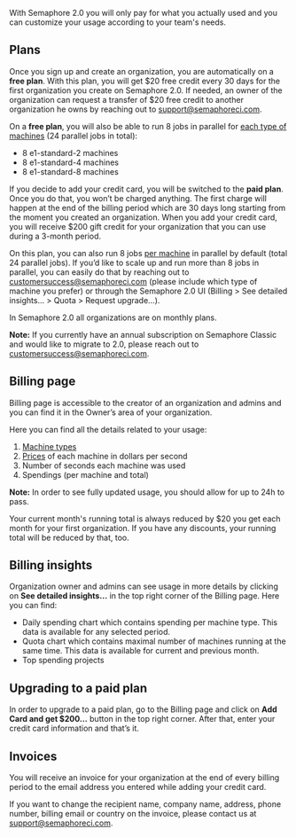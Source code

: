 With Semaphore 2.0 you will only pay for what you actually used and you can
customize your usage according to your team's needs.

## Plans

Once you sign up and create an organization, you are automatically on a
**free plan**. With this plan, you will get $20 free credit every 30 days for
the first organization you create on Semaphore 2.0. If needed, an owner of 
the organization can request a transfer of $20 free credit to another organization
he owns by reaching out to [support@semaphoreci.com](mailto:support@semaphoreci.com).

On a **free plan**, you will also be able to
run 8 jobs in parallel for [each type of machines](https://docs.semaphoreci.com/article/20-machine-types)
(24 parallel jobs in total):

- 8 e1-standard-2 machines
- 8 e1-standard-4 machines
- 8 e1-standard-8 machines

If you decide to add your credit card, you will be switched to the
**paid plan**. Once you do that, you won’t be charged anything. The first
charge will happen at the end of the billing period which are 30 days long
starting from the moment you created an organization. When you add your credit
card, you will receive $200 gift credit for your organization that you can use
during a 3-month period.

On this plan, you can also run 8 jobs
[per machine](https://docs.semaphoreci.com/article/20-machine-types) in parallel
by default (total 24 parallel jobs). If you’d like to scale up and run more
than 8 jobs in parallel, you can easily do that by reaching out to
[customersuccess@semaphoreci.com](mailto:customersuccess@semaphoreci.com) (please include which type of 
machine you prefer) or through the Semaphore 2.0 UI (Billing > See detailed insights… > Quota > Request upgrade…).

In Semaphore 2.0 all organizations are on monthly plans.

**Note:** If you currently have an annual subscription on Semaphore Classic and
would like to migrate to 2.0, please reach out to
[customersuccess@semaphoreci.com](mailto:customersuccess@semaphoreci.com).

## Billing page

Billing page is accessible to the creator of an organization and admins and you can
find it in the Owner’s area of your organization.

Here you can find all the details related to your usage:

1. [Machine types](https://docs.semaphoreci.com/article/20-machine-types)
2. [Prices](https://semaphoreci.com/pricing) of each machine in dollars per second
3. Number of seconds each machine was used
4. Spendings (per machine and total)

**Note:** In order to see fully updated usage, you should allow for up to
24h to pass.

Your current month's running total is always reduced by $20 you get each month
for your first organization. If you have any discounts, your running total will
be reduced by that, too.

## Billing insights

Organization owner and admins can see usage in more details by clicking on
**See detailed insights…** in the top right corner of the Billing page. Here
you can find:

- Daily spending chart which contains spending per machine type. This data is 
available for any selected period.
- Quota chart which contains maximal number of machines running at the same time. 
This data is available for current and previous month.
- Top spending projects

## Upgrading to a paid plan

In order to upgrade to a paid plan, go to the Billing page and click on
**Add Card and get $200…** button in the top right corner. After that, enter
your credit card information and that’s it.

## Invoices

You will receive an invoice for your organization at the end of every billing
period to the email address you entered while adding your credit card.

If you want to change the recipient name, company name, address, phone number,
billing email or country on the invoice, please contact us at
[support@semaphoreci.com](mailto:support@semaphoreci.com).
